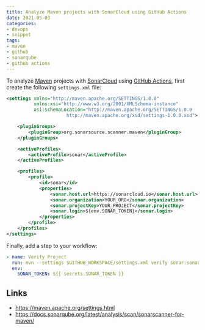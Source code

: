 ```yaml
---
title: Analyze Maven projects with SonarCloud using GitHub Actions
date: 2021-05-03
categories:
- devops
- snippet
tags:
- maven
- github
- sonarqube
- github actions
---
```


To analyze [Maven](https://maven.apache.org/) projects with [SonarCloud](https://sonarcloud.io) using [GitHub Actions](https://github.com/features/actions), first create the following `settings.xml` file:

```xml
<settings xmlns="http://maven.apache.org/SETTINGS/1.0.0"
          xmlns:xsi="http://www.w3.org/2001/XMLSchema-instance"
          xsi:schemaLocation="http://maven.apache.org/SETTINGS/1.0.0
                      http://maven.apache.org/xsd/settings-1.0.0.xsd">

    <pluginGroups>
        <pluginGroup>org.sonarsource.scanner.maven</pluginGroup>
    </pluginGroups>

    <activeProfiles>
        <activeProfile>sonar</activeProfile>
    </activeProfiles>

    <profiles>
        <profile>
            <id>sonar</id>
            <properties>
                <sonar.host.url>https://sonarcloud.io</sonar.host.url>
                <sonar.organization>YOUR_ORG</sonar.organization>
                <sonar.projectKey>YOUR_PROJECT</sonar.projectKey>
                <sonar.login>${env.SONAR_TOKEN}</sonar.login>
            </properties>
        </profile>
    </profiles>
</settings>
```

Finally, add a step to your workflow:

```yaml
- name: Verify Project
  run: mvn --settings $GITHUB_WORKSPACE/settings.xml verify sonar:sonar
  env:
    SONAR_TOKEN: ${{ secrets.SONAR_TOKEN }}
```

## Links

- https://maven.apache.org/settings.html
- https://docs.sonarqube.org/latest/analysis/scan/sonarscanner-for-maven/
